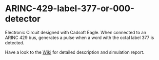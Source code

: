 # ARINC-429-label-377-or-000-detector
Electronic Circuit designed with Cadsoft Eagle.
When connected to an ARINC 429 bus, generates a pulse when a word with the octal label 377 is detected.

Have a look to the [Wiki](https://github.com/Art-ut-Kia/ARINC-429-label-377-or-000-detector/wiki) for detailed description and simulation report.
